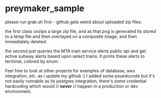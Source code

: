 # preymaker_sample

please run grab.sh first - github gets weird about uploaded zip files.

the first class unzips a large zip file, and as that png is generated its stored to a temp file and then overlayed on a composite image, and then immediately deleted.

the second just queries the MTA train service alerts public api and get active subway alerts based upon select trains. It prints these alerts to terminal, colored by enum.

Feel free to look at other projects for examples of database, aws integration, etc. as i update my github :)
I added some psuedocode but it's not easily runnable as its postgres integration, there's some credential hardcoding which would // ***never*** // happen in a production or dev environment.
